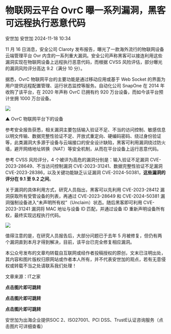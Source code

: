 #  物联网云平台 OvrC 曝一系列漏洞，黑客可远程执行恶意代码   
安世加  安世加   2024-11-18 10:34  
  
11 月 16 日消息，安全公司 Claroty 发布报告，曝光了一款海外流行的物联网设备云端管理平台 Ovr 内含的一系列重大漏洞。安全公司声称黑客可以接连利用这些漏洞实现在物联网设备上远程执行恶意代码，而根据 CVSS 风险评估，部分曝光的漏洞风险评分高达 9.2（满分 10 分）。  
  
  
据悉，OvrC 物联网平台的主要功能是通过移动应用或基于 Web Socket 的界面为用户提供远程配置管理、运行状态监控等服务。自动化公司 SnapOne 在 2014 年收购了该平台，在 2020 年声称 OvrC 已拥有约 920 万台设备，而如今该平台预计坐拥 1000 万台设备。  
  
  
![](https://mmbiz.qpic.cn/sz_mmbiz_jpg/UZ1NGUYLEFiacOUmAVvfIGZicxPN4WVv6DJP47gYlNUIy8X4ib6ZlicquGZQaR5GRjEf6QSdr83kGXwvEiaYfbDjegw/640?wx_fmt=jpeg&from=appmsg "")  
  
  
▲ OvrC 物联网平台下的设备  
  
  
参考安全报告获悉，相关漏洞主要包括输入验证不足、不当的访问控制、敏感信息以明文传输、数据完整性验证不足、开放式重定向、硬编码密码、绕过身份验证等，此类漏洞大多源于设备与云端接口的安全设计缺陷，黑客可利用漏洞绕过防火墙，避开网络地址转换（NAT）等安全机制，从而在平台设备上运行恶意代码。  
  
  
参考 CVSS 风险评分，4 个被评为高危的漏洞分别是：输入验证不足漏洞 CVE-2023-28649、不当访问控制漏洞 CVE-2023-31241、数据完整性验证不足漏洞 CVE-2023-28386，以及关键功能缺乏认证漏洞 CVE-2024-50381，**这些漏洞的评分在 9.1 至 9.2 之间**。  
  
  
关于漏洞的具体利用方式，研究人员指出，黑客可以先利用 CVE-2023-28412 漏洞获取所有受管设备的列表，再通过 CVE-2023-28649 和 CVE-2024-50381 漏洞强制设备进入“未声明所有权”（Unclaim）状态。随后黑客即可利用 CVE-2023-31241 漏洞将 MAC 地址与设备 ID 匹配，并通过设备 ID 重新声明设备所有权，最终实现远程执行代码。  
  
  
![](https://mmbiz.qpic.cn/sz_mmbiz_jpg/UZ1NGUYLEFiacOUmAVvfIGZicxPN4WVv6DQficjOC9vRqOY5RZdEFyia5k0cdiaI9XTu75ALayIyRfsiazq9o9qG8gUQ/640?wx_fmt=jpeg&from=appmsg "")  
  
  
值得注意的是，在研究人员报告后，大部分问题已于去年 5 月被修复，但仍有两个漏洞直到本月才得到解决，目前，该平台已完全修复相应漏洞。  
  
  
  
本公众号发布的文章均转载自互联网或经作者投稿授权的原创，文末已注明出处，其内容和图片版权归原网站或作者本人所有，并不代表安世加的观点，若有无意侵权或转载不当之处请联系我们处理！  
  
文章来源：IT之家  
  
**点击图片即可跳转**  
  
[](http://mp.weixin.qq.com/s?__biz=MzU2MTQwMzMxNA==&mid=2247540573&idx=1&sn=4905af05cd4027398427f2f63fa060e3&chksm=fc7b5b80cb0cd296123c62f1e6a9881dcee148084179180934dd7ac9520e469c8605eb2802eb&scene=21#wechat_redirect)  
  
**点击图片即可跳转**  
  
[](http://mp.weixin.qq.com/s?__biz=MzU2MTQwMzMxNA==&mid=2247540490&idx=1&sn=8d0fa1665ab08ef79c32f24c533cc464&chksm=fc7b5bd7cb0cd2c17b5c360e3a49e0ca2bcf14df07ffb9849e2690701298c18c2d49dd6fb3dd&scene=21#wechat_redirect)  
  
**点击图片即可跳转**  
  
[](http://mp.weixin.qq.com/s?__biz=MzU2MTQwMzMxNA==&mid=2247540617&idx=1&sn=e0f834aa41ea18c25142064225a9f385&chksm=fc7b5b54cb0cd242d91f8caf91a52302d599b6ecb206b18c60671594e5aaecfd18a084dc5c7d&scene=21#wechat_redirect)  
  
  
  
  
安世加为出海企业提供SOC 2、ISO27001、PCI DSS、TrustE认证咨询服务（点击图片可详细查看）  
  
[](http://mp.weixin.qq.com/s?__biz=MzU2MTQwMzMxNA==&mid=2247540448&idx=1&sn=165f2bc3b3233827b2c601a32073aca8&chksm=fc7b5a3dcb0cd32bc659d53ad5b9eb040f9b3cd6b6289e425c96abb0848d51cf08e178907778&scene=21#wechat_redirect)  
  
  
